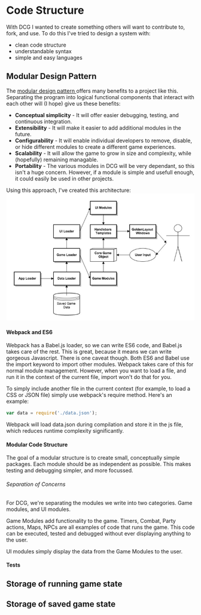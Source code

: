 # Code Structure

With DCG I wanted to create something others will want to contribute to, fork, and use. To do this I've tried to design a system with:

* clean code structure
* understandable syntax
* simple and easy languages

## Modular Design Pattern

The [ modular design pattern ]( https://en.wikipedia.org/wiki/Module_pattern#Concept ) offers many benefits to a project like this. Separating the program into logical functional components that interact with each other will (I hope) give us these benefits:

+ **Conceptual simplicity** - It will offer easier debugging, testing, and continuous integration.
+ **Extensibility** - It will make it easier to add additional modules in the future.
+ **Configurability** - It will enable individual developers to remove, disable, or hide different modules to create a different game experiences.
+ **Scalability** - It will allow the game to grow in size and complexity, while (hopefully) remaining managable.
+ **Portability** - The various modules in DCG will be very dependant, so this isn't a huge concern. However, if a module is simple and usefull enough, it could easily be used in other projects.

Using this approach, I've created this architecture:
![ application architecture ]( ./application-architecture.jpg )

#### Webpack and ES6

Webpack has a Babel.js loader, so we can write ES6 code, and Babel.js takes care of the rest. This is great, because it means we can write gorgeous Javascript. There is one caveat though. Both ES6 and Babel use the import keyword to import other modules. Webpack takes care of this for normal module management. However, when you want to load a file, and run it in the context of the current file, import won't do that for you.

To simply include another file in the current context (for example, to load a CSS or JSON file) simply use webpack's require method. Here's an example:

```Javascript
var data = require('./data.json');
```

Webpack will load data.json during compilation and store it in the js file, which reduces runtime complexity significantly.

#### Modular Code Structure

The goal of a modular structure is to create small, conceptually simple packages. Each module should be as independent as possible. This makes testing and debugging simpler, and more focussed.

###### Separation of Concerns

For DCG, we're separating the modules we write into two categories. Game modules, and UI modules.

Game Modules add functionality to the game. Timers, Combat, Party actions, Maps, NPCs are all examples of code that runs the game. This code can be executed, tested and debugged without ever displaying anything to the user.

UI modules simply display the data from the Game Modules to the user.

#### Tests
## Storage of running game state
## Storage of saved game state
